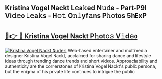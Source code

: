 ## Kristina Vogel Nackt L𝚎a𝚔ed N𝚞𝚍e - Part-P9l Vi𝚍𝚎o L𝚎a𝚔s - H𝚘𝚝 O𝚗𝚕yf𝚊ns P𝚑𝚘tos 5hExP

# <h2><a href="http://kf2ocx.oniu.top/?m=Kristina+Vogel+Nackt">🔗👉 🔴 Kristina Vogel Nackt P𝚑ot𝚘𝚜 V𝚒d𝚎o</a></h2>

[![Kristina Vogel Nackt Nu𝚍e𝚜](https://i.imgur.com/0qMVB7G.gif)](http://kf2ocx.oniu.top/?m=Kristina+Vogel+Nackt)
Web-based entertainer and multimedia designer Kristina Vogel Nackt, acclaimed for sharing dance and lifestyle ideas through trending dance trends and short videos. Approachability and authenticity are the cornerstones of Kristina Vogel Nackt's public persona, but the enigma of his private life continues to intrigue the public.  
